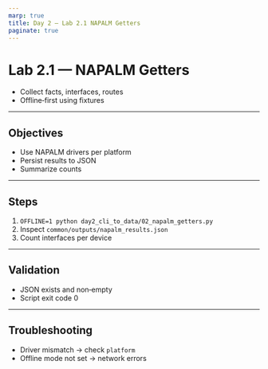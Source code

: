 ```yaml
---
marp: true
title: Day 2 — Lab 2.1 NAPALM Getters
paginate: true
---
```


# Lab 2.1 — NAPALM Getters

- Collect facts, interfaces, routes
- Offline‑first using fixtures

---

## Objectives

- Use NAPALM drivers per platform
- Persist results to JSON
- Summarize counts

---

## Steps

1) `OFFLINE=1 python day2_cli_to_data/02_napalm_getters.py`
2) Inspect `common/outputs/napalm_results.json`
3) Count interfaces per device

---

## Validation

- JSON exists and non‑empty
- Script exit code 0

---

## Troubleshooting

- Driver mismatch → check `platform`
- Offline mode not set → network errors

